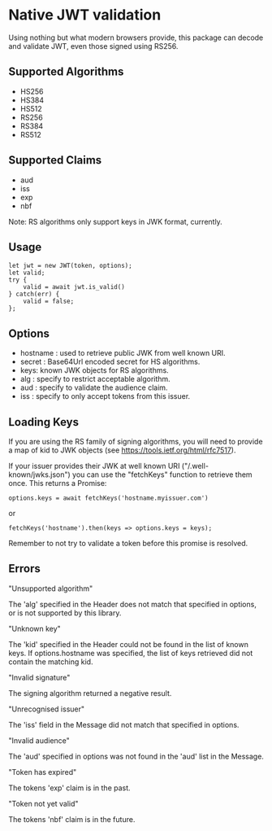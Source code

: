 Native JWT validation
=====================

Using nothing but what modern browsers provide, this package can decode and
validate JWT, even those signed using RS256.

Supported Algorithms
--------------------

 - HS256
 - HS384
 - HS512
 - RS256
 - RS384
 - RS512

Supported Claims
----------------

 - aud
 - iss
 - exp
 - nbf

Note: RS algorithms only support keys in JWK format, currently.

Usage
-----

    let jwt = new JWT(token, options);
    let valid;
    try {
        valid = await jwt.is_valid()
    } catch(err) {
        valid = false;
    };


Options
-------

 - hostname : used to retrieve public JWK from well known URI.
 - secret : Base64Url encoded secret for HS algorithms.
 - keys: known JWK objects for RS algorithms.
 - alg : specify to restrict acceptable algorithm.
 - aud : specify to validate the audience claim.
 - iss : specify to only accept tokens from this issuer.

Loading Keys
------------

If you are using the RS family of signing algorithms, you will need to provide
a map of kid to JWK objects (see https://tools.ietf.org/html/rfc7517).

If your issuer provides their JWK at well known URI ("/.well-known/jwks.json")
you can use the "fetchKeys" function to retrieve them once. This returns a
Promise:

    options.keys = await fetchKeys('hostname.myissuer.com')

or

    fetchKeys('hostname').then(keys => options.keys = keys);

Remember to not try to validate a token before this promise is resolved.

Errors
------

"Unsupported algorithm"

The 'alg' specified in the Header does not match that specified in options, or
is not supported by this library.

"Unknown key"

The 'kid' specified in the Header could not be found in the list of known keys.
If options.hostname was specified, the list of keys retrieved did not contain
the matching kid.

"Invalid signature"

The signing algorithm returned a negative result.

"Unrecognised issuer"

The 'iss' field in the Message did not match that specified in options.

"Invalid audience"

The 'aud' specified in options was not found in the 'aud' list in the Message.

"Token has expired"

The tokens 'exp' claim is in the past.

"Token not yet valid"

The tokens 'nbf' claim is in the future.
